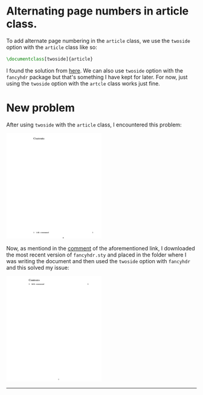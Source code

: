 # Alternating page numbers in article class.

To add alternate page numbering in the `article` class, we use the `twoside` option with the `article` class like so:

```tex
\documentclass[twoside]{article}
```

I found the solution from [here](https://www.reddit.com/r/LaTeX/comments/10m0a04/implementing_alternating_headers/). We can also use `twoside` option with the `fancyhdr` package but that's something I have kept for later. For now, just using the `twoside` option with the `artcle` class works just fine.

# New problem

After using `twoside` with the `article` class, I encountered this problem:

<img src="https://github.com/0x50-0x42/latex/blob/LaTeX/practicalNote/images/ss1.png" width="50%" height="50%">

Now, as mentiond in the [comment](https://www.reddit.com/r/LaTeX/comments/10m0a04/comment/j61glz3/?utm_source=share&utm_medium=web3x&utm_name=web3xcss&utm_term=1&utm_content=share_button) of the aforementioned link, I downloaded the most recent version of `fancyhdr.sty` and placed in the folder where I was writing the document and then used the `twoside` option with `fancyhdr` and this solved my issue:

<img src="https://github.com/0x50-0x42/latex/blob/LaTeX/practicalNote/images/ss2.png" width="50%" height="50%">

---
